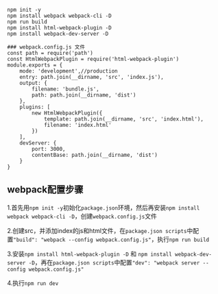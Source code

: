
```
npm init -y
npm install webpack webpack-cli -D
npm run build
npm install html-webpack-plugin -D
npm install webpack-dev-server -D
```

```
### webpack.config.js 文件
const path = require('path')
const HtmlWebpackPlugin = require('html-webpack-plugin')
module.exports = {
    mode: 'development',//production
    entry: path.join(__dirname, 'src', 'index.js'),
    output: {
        filename: 'bundle.js',
        path: path.join(__dirname, 'dist')
    },
    plugins: [
        new HtmlWebpackPlugin({
            template: path.join(__dirname, 'src', 'index.html'),
            filename: 'index.html'
        })
    ],
    devServer: {
        port: 3000,
        contentBase: path.join(__dirname, 'dist')
    }
}
```
## webpack配置步骤
1.首先用```npm init -y```初始化```package.json```环境，然后再安装```npm install webpack webpack-cli -D```，创建```webpack.config.js```文件

2.创建src，并添加index的js和html文件，在```package.json scripts```中配置```"build": "webpack --config webpack.config.js"```，执行```npm run build```

3.安装```npm install html-webpack-plugin -D``` 和 ```npm install webpack-dev-server -D```，再在```package.json scripts```中配置```"dev": "webpack server --config webpack.config.js"```

4.执行```npm run dev```

